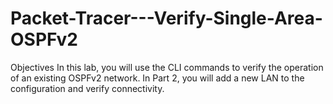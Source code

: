 # Packet-Tracer---Verify-Single-Area-OSPFv2
Objectives In this lab, you will use the CLI commands to verify the operation of an existing OSPFv2 network. In Part 2, you will add a new LAN to the configuration and verify connectivity.
